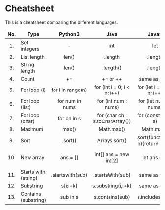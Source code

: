 # Cheatsheet

This is a cheatsheet comparing the different languages.


| No. |   Type   | Python3 | Java | JavaS | C++ | Scala | Go | C# | Swift |
|:---:|----------|:-------:|:----:|:-----:|:---:|:-----:|:--:|:--:|:-----:|
|  1. | Set integers | - | int | let | int |
|  2. | List length | len() | .length | .length | .size() |
|  3. | String length | len() | .length() | .length | .length() or .size() |
|  4. | Count | += | += or ++ | same as Java | same as Java |
|  5. | For loop (i) | for i in range(n) | for (int i = 0; i < n; i++) | for (let i = 0; i < n; i++) | same as Java |
|  6. | For loop (list) | for num in nums | for (int num : nums) | for (let num of nums) | same as Java |
|  7. | For loop (char) | for ch in s | for (char ch : s.toCharArray()) | for (const ch of s) | for (char & ch : s) | for (ch <- s) | for _, ch := range s |
|  8. | Maximum | max() | Math.max() | Math.max() | max() |
|  9. | Sort | .sort() | Arrays.sort() | .sort(function(a, b){return a-b}) | sort(nums.begin(), nums.end()) | .sorted | sort.Ints() or sort.Strings() | Array.Sort() | same as Py3 |
|  10. | New array | ans = [] | int[] ans = new int[2] | let ans = [] | vector<int> ans | var ans = new Array[Int](2) | ans := []int{} or make([]int, 2) | int[] ans = new int[n] | var ans = Array(repeating: 0, count: n) |
|  11. | Starts with (string) | .startswith(sub) | .startsWith(sub) | same as Java | .starts_with(sub) | same as Java | strings.HasPrefix(words[i], sub) | .StartsWith(sub) | .hasPrefix(sub) |
|  12. | Substring | s[i:i+k] | s.substring(i,i+k) | same as Java | s.substr(i,k) |
|  13. | Contains (substring) | sub in s | s.contains(sub) | s.includes(sub) | same as Java | same as Java | strings.Contains(s,sub) | s.Contains(sub) | same as Java |